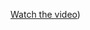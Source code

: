 [Watch the video](https://github.com/Yerassyl1234/AndroidLab2/blob/master/assets/video5463292670749207887.mp4))
